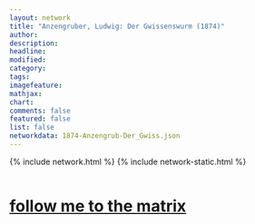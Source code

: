 ```yaml
---
layout: network
title: "Anzengruber, Ludwig: Der Gwissenswurm (1874)"
author:
description:
headline:
modified:
category:
tags: 
imagefeature: 
mathjax: 
chart: 
comments: false
featured: false
list: false
networkdata: 1874-Anzengrub-Der_Gwiss.json
---
```

{% include network.html %}
{% include network-static.html %}
<div class="row">
  <div class="small-5 small-centered columns"><a href="/matrix120"><h1>follow me to the matrix</h1></a>
</div>
</div>
